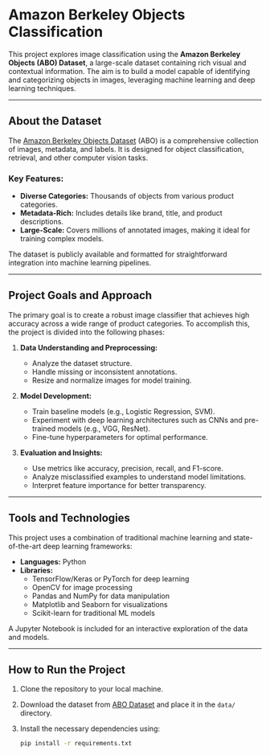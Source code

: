 # Amazon Berkeley Objects Classification

This project explores image classification using the **Amazon Berkeley Objects (ABO) Dataset**, a large-scale dataset containing rich visual and contextual information. The aim is to build a model capable of identifying and categorizing objects in images, leveraging machine learning and deep learning techniques.

---

## About the Dataset

The [Amazon Berkeley Objects Dataset](https://amazon-berkeley-objects.s3.amazonaws.com/index.html) (ABO) is a comprehensive collection of images, metadata, and labels. It is designed for object classification, retrieval, and other computer vision tasks.  

### Key Features:
- **Diverse Categories:** Thousands of objects from various product categories.
- **Metadata-Rich:** Includes details like brand, title, and product descriptions.
- **Large-Scale:** Covers millions of annotated images, making it ideal for training complex models.

The dataset is publicly available and formatted for straightforward integration into machine learning pipelines.

---

## Project Goals and Approach

The primary goal is to create a robust image classifier that achieves high accuracy across a wide range of product categories. To accomplish this, the project is divided into the following phases:

1. **Data Understanding and Preprocessing:**
   - Analyze the dataset structure.
   - Handle missing or inconsistent annotations.
   - Resize and normalize images for model training.

2. **Model Development:**
   - Train baseline models (e.g., Logistic Regression, SVM).
   - Experiment with deep learning architectures such as CNNs and pre-trained models (e.g., VGG, ResNet).
   - Fine-tune hyperparameters for optimal performance.

3. **Evaluation and Insights:**
   - Use metrics like accuracy, precision, recall, and F1-score.
   - Analyze misclassified examples to understand model limitations.
   - Interpret feature importance for better transparency.

---

## Tools and Technologies

This project uses a combination of traditional machine learning and state-of-the-art deep learning frameworks:

- **Languages:** Python
- **Libraries:**
  - TensorFlow/Keras or PyTorch for deep learning
  - OpenCV for image processing
  - Pandas and NumPy for data manipulation
  - Matplotlib and Seaborn for visualizations
  - Scikit-learn for traditional ML models

A Jupyter Notebook is included for an interactive exploration of the data and models.

---

## How to Run the Project

1. Clone the repository to your local machine.
2. Download the dataset from [ABO Dataset](https://amazon-berkeley-objects.s3.amazonaws.com/index.html) and place it in the `data/` directory.
3. Install the necessary dependencies using:

   ```bash
   pip install -r requirements.txt

